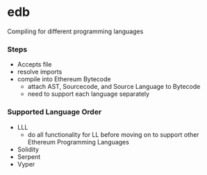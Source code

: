 
# edb



Compiling for different programming languages

### Steps

- Accepts file
- resolve imports
- compile into Ethereum Bytecode
  - attach AST, Sourcecode, and Source Language to Bytecode
  - need to support each language separately



### Supported Language Order

- LLL
  - do all functionality for LL before moving on to support other Ethereum Programming Languages
- Solidity
- Serpent
- Vyper

